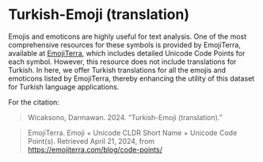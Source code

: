 # Turkish-Emoji (translation)
Emojis and emoticons are highly useful for text analysis. One of the most comprehensive resources for these symbols is provided by EmojiTerra, available at [EmojiTerra](https://emojiterra.com/blog/code-points/), which includes detailed Unicode Code Points for each symbol. However, this resource does not include translations for Turkish. In here, we offer Turkish translations for all the emojis and emoticons listed by EmojiTerra, thereby enhancing the utility of this dataset for Turkish language applications.

For the citation:
>Wicaksono, Darmawan. 2024. “Turkish-Emoji (translation).”

>EmojiTerra. Emoji + Unicode CLDR Short Name + Unicode Code Point(s). Retrieved April 21, 2024, from https://emojiterra.com/blog/code-points/
